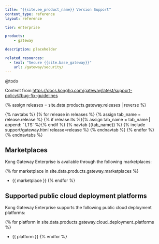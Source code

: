 ```yaml
---
title: "{{site.ee_product_name}} Version Support"
content_type: reference
layout: reference

tier: enterprise

products:
    - gateway

description: placeholder

related_resources:
  - text: "Secure {{site.base_gateway}}"
    url: /gateway/security/
---
```


@todo

Content from https://docs.konghq.com/gateway/latest/support-policy/#bug-fix-guidelines

{% assign releases = site.data.products.gateway.releases | reverse %}

{% navtabs %}
{% for release in releases %}
{% assign tab_name = release.release %}
{% if release.lts %}{% assign tab_name = tab_name | append: ' LTS' %}{% endif %}
{% navtab {{tab_name}} %}
  {% include support/gateway.html release=release %}
{% endnavtab %}
{% endfor %}
{% endnavtabs %}

## Marketplaces

Kong Gateway Enterprise is available through the following marketplaces:

{% for marketplace in site.data.products.gateway.marketplaces %}
* {{ marketplace }}
{% endfor %}

## Supported public cloud deployment platforms

Kong Gateway Enterprise supports the following public cloud deployment platforms:

{% for platform in site.data.products.gateway.cloud_deployment_platforms %}
* {{ platform }}
{% endfor %}
